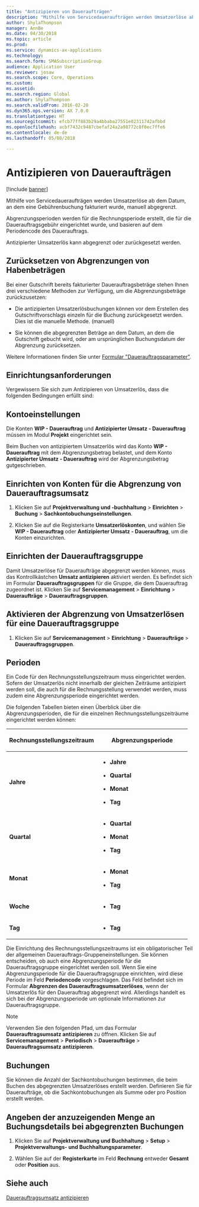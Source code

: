 ```yaml
---
title: "Antizipieren von Daueraufträgen"
description: "Mithilfe von Servicedaueraufträgen werden Umsatzerlöse ab dem Datum, an dem eine Gebührenbuchung fakturiert wurde, manuell abgegrenzt."
author: ShylaThompson
manager: AnnBe
ms.date: 04/30/2018
ms.topic: article
ms.prod: 
ms.service: dynamics-ax-applications
ms.technology: 
ms.search.form: SMASubscriptionGroup
audience: Application User
ms.reviewer: josaw
ms.search.scope: Core, Operations
ms.custom: 
ms.assetid: 
ms.search.region: Global
ms.author: ShylaThompson
ms.search.validFrom: 2016-02-28
ms.dyn365.ops.version: AX 7.0.0
ms.translationtype: HT
ms.sourcegitcommit: efcb77ff883b29a4bbaba27551e02311742afbbd
ms.openlocfilehash: acbf7432c9487cbefaf24a2a98772c8f0ec7ffe6
ms.contentlocale: de-de
ms.lasthandoff: 05/08/2018

---
```


# <a name="accruing-subscriptions"></a>Antizipieren von Daueraufträgen 

[!include [banner](../includes/banner.md)]


Mithilfe von Servicedaueraufträgen werden Umsatzerlöse ab dem Datum, an dem eine Gebührenbuchung fakturiert wurde, manuell abgegrenzt.

Abgrenzungsperioden werden für die Rechnungsperiode erstellt, die für die Dauerauftragsgebühr eingerichtet wurde, und basieren auf dem Periodencode des Dauerauftrags.

Antizipierter Umsatzerlös kann abgegrenzt oder zurückgesetzt werden.

## <a name="reverse-accruals-of-credit-amounts"></a>Zurücksetzen von Abgrenzungen von Habenbeträgen

Bei einer Gutschrift bereits fakturierter Dauerauftragsbeträge stehen Ihnen drei verschiedene Methoden zur Verfügung, um die Abgrenzungsbeträge zurückzusetzen:

  - Die antizipierten Umsatzerlösbuchungen können vor dem Erstellen des Gutschriftvorschlags einzeln für die Buchung zurückgesetzt werden. Dies ist die manuelle Methode. (manuell)

  - Sie können die abgegrenzten Beträge an dem Datum, an dem die Gutschrift gebucht wird, oder am ursprünglichen Buchungsdatum der Abgrenzung zurücksetzen.

Weitere Informationen finden Sie unter [Formular "Dauerauftragsparameter"](https://technet.microsoft.com/en-us/library/aa619615.aspx).

## <a name="setup-requirements"></a>Einrichtungsanforderungen

Vergewissern Sie sich zum Antizipieren von Umsatzerlös, dass die folgenden Bedingungen erfüllt sind:

## <a name="account-setup"></a>Kontoeinstellungen

Die Konten **WIP - Dauerauftrag** und **Antizipierter Umsatz - Dauerauftrag** müssen im Modul **Projekt** eingerichtet sein.

Beim Buchen von antizipiertem Umsatzerlös wird das Konto **WIP - Dauerauftrag** mit dem Abgrenzungsbetrag belastet, und dem Konto **Antizipierter Umsatz - Dauerauftrag** wird der Abgrenzungsbetrag gutgeschrieben.

## <a name="set-up-accounts-for-accrual-of-subscription-revenue"></a>Einrichten von Konten für die Abgrenzung von Dauerauftragsumsatz

1.  Klicken Sie auf **Projektverwaltung und -buchhaltung** \> **Einrichten** \> **Buchung** \> **Sachkontobuchungseinstellungen**.

2.  Klicken Sie auf die Registerkarte **Umsatzerlöskonten**, und wählen Sie **WIP - Dauerauftrag** oder **Antizipierter Umsatz - Dauerauftrag**, um die Konten einzurichten.

## <a name="subscription-group-setup"></a>Einrichten der Dauerauftragsgruppe

Damit Umsatzerlöse für Daueraufträge abgegrenzt werden können, muss das Kontrollkästchen **Umsatz antizipieren** aktiviert werden. Es befindet sich im Formular **Dauerauftragsgruppen** für die Gruppe, die dem Dauerauftrag zugeordnet ist. Klicken Sie auf **Servicemanagement** \> **Einrichtung** \> **Daueraufträge** \> **Dauerauftragsgruppen**.

## <a name="enable-revenue-accrual-on-a-subscription-group"></a>Aktivieren der Abgrenzung von Umsatzerlösen für eine Dauerauftragsgruppe

1.  Klicken Sie auf **Servicemanagement** \> **Einrichtung** \> **Daueraufträge** \> **Dauerauftragsgruppen**.

## <a name="periods"></a>Perioden

Ein Code für den Rechnungsstellungszeitraum muss eingerichtet werden. Sofern der Umsatzerlös nicht innerhalb der gleichen Zeiträume antizipiert werden soll, die auch für die Rechnungsstellung verwendet werden, muss zudem eine Abgrenzungsperiode eingerichtet werden.

Die folgenden Tabellen bieten einen Überblick über die Abgrenzungsperioden, die für die einzelnen Rechnungsstellungszeiträume eingerichtet werden können:

<table>
<colgroup>
<col style="width: 50%" />
<col style="width: 50%" />
</colgroup>
<thead>
<tr class="header">
<th><p>Rechnungsstellungszeitraum</p></th>
<th><p>Abgrenzungsperiode</p></th>
</tr>
</thead>
<tbody>
<tr class="odd">
<td><p><strong>Jahre</strong></p></td>
<td><ul>
<li><p><strong>Jahre</strong></p></li>
<li><p><strong>Quartal</strong></p></li>
<li><p><strong>Monat</strong></p></li>
<li><p><strong>Tag</strong></p></li>
</ul></td>
</tr>
<tr class="even">
<td><p><strong>Quartal</strong></p></td>
<td><ul>
<li><p><strong>Quartal</strong></p></li>
<li><p><strong>Monat</strong></p></li>
<li><p><strong>Tag</strong></p></li>
</ul></td>
</tr>
<tr class="odd">
<td><p><strong>Monat</strong></p></td>
<td><ul>
<li><p><strong>Monat</strong></p></li>
<li><p><strong>Tag</strong></p></li>
</ul></td>
</tr>
<tr class="even">
<td><p><strong>Woche</strong></p></td>
<td><ul>
<li><p><strong>Tag</strong></p></li>
</ul></td>
</tr>
<tr class="odd">
<td><p><strong>Tag</strong></p></td>
<td><ul>
<li><p><strong>Tag</strong></p></li>
</ul></td>
</tr>
</tbody>
</table>

Die Einrichtung des Rechnungsstellungszeitraums ist ein obligatorischer Teil der allgemeinen Dauerauftrags-Gruppeneinstellungen. Sie können entscheiden, ob auch eine Abgrenzungsperiode für die Dauerauftragsgruppe eingerichtet werden soll. Wenn Sie eine Abgrenzungsperiode für die Dauerauftragsgruppe einrichten, wird diese Periode im Feld **Periodencode** vorgeschlagen. Das Feld befindet sich im Formular **Abgrenzen des Dauerauftragsumsatzerlöses**, wenn der Umsatzerlös für den Dauerauftrag abgegrenzt wird. Allerdings handelt es sich bei der Abgrenzungsperiode um optionale Informationen zur Dauerauftragsgruppe.


> [!NOTE]
> <P>Verwenden Sie den folgenden Pfad, um das Formular <STRONG>Dauerauftragsumsatz antizipieren</STRONG> zu öffnen. Klicken Sie auf <STRONG>Servicemanagement</STRONG> &gt; <STRONG>Periodisch</STRONG> &gt; <STRONG>Daueraufträge</STRONG> &gt; <STRONG>Dauerauftragsumsatz antizipieren</STRONG>.</P>


## <a name="transactions"></a>Buchungen

Sie können die Anzahl der Sachkontobuchungen bestimmen, die beim Buchen des abgegrenzten Umsatzerlöses erstellt werden. Definieren Sie für Daueraufträge, ob die Sachkontobuchungen als Summe oder pro Position erstellt werden.

## <a name="specify-the-level-of-posting-details-to-display-for-accrued-transactions"></a>Angeben der anzuzeigenden Menge an Buchungsdetails bei abgegrenzten Buchungen

1.  Klicken Sie auf **Projektverwaltung und Buchhaltung** \> **Setup** \> **Projektverwaltungs- und Buchhaltungsparameter**.

2.  Wählen Sie auf der **Registerkarte** im Feld **Rechnung** entweder **Gesamt** oder **Position** aus.


## <a name="see-also"></a>Siehe auch

[Dauerauftragsumsatz antizipieren](accrue-subscription-revenue.md)

  



